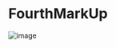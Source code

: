 # FourthMarkUp
![image](https://user-images.githubusercontent.com/113387069/193267035-a2a47f23-9147-4fa7-abff-58dd0f054077.png)


